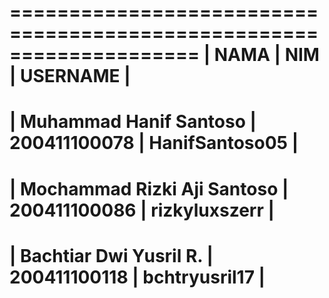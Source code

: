 ====================================================================
|              NAMA             |       NIM      |    USERNAME     |
====================================================================
|  Muhammad Hanif Santoso       |  200411100078  |  HanifSantoso05 |
====================================================================
|  Mochammad Rizki Aji Santoso  |  200411100086  |  rizkyluxszerr  |
====================================================================
|  Bachtiar Dwi Yusril R.       |  200411100118  |  bchtryusril17  |
====================================================================
